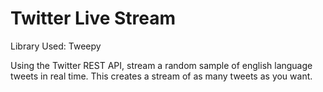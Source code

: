 # Twitter Live Stream

Library Used: Tweepy

Using the Twitter REST API, stream a random sample of english language tweets in real time. This creates a stream of as many tweets as you want.
